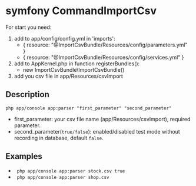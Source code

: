 symfony CommandImportCsv
============

For start you need:
1. add to app/config/config.yml in 'imports':
    - { resource: "@ImportCsvBundle/Resources/config/parameters.yml" }
    - { resource: "@ImportCsvBundle/Resources/config/services.yml" }
2. add to AppKernel.php in function registerBundles():
    - new ImportCsvBundle\ImportCsvBundle()
3. add you csv file in app/Resources/csvImport

Description
------------

<code>php app/console app:parser "first_parameter" "second_parameter" </code>

- first_parameter: your csv file name (app/Resources/csvImport), required parameter.
- second_parameter(<code>true/false</code>): enabled/disabled test mode without recording in database, default <code>false</code>.

Examples
------------
 - <code> php app/console app:parser stock.csv true </code>
 - <code> php app/console app:parser shop.csv </code>

